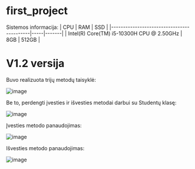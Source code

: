 # first_project
Sistemos informacija:
| CPU                                       | RAM | SSD   | 
|-------------------------------------------|-----|-------|
| Intel(R) Core(TM) i5-10300H CPU @ 2.50GHz | 8GB | 512GB |

# V1.2 versija 
Buvo realizuota trijų metodų taisyklė:

![image](https://github.com/makarlozenko/NAUJA_REPOZICIJA/assets/145557353/09f1e7e4-9652-49a3-9bdb-09070030866c)

Be to, perdengti įvesties ir išvesties metodai darbui su Studentų klasę:

![image](https://github.com/makarlozenko/NAUJA_REPOZICIJA/assets/145557353/68b4859b-8196-47b4-9437-3b573405f955)

Įvesties metodo panaudojimas: 

![image](https://github.com/makarlozenko/NAUJA_REPOZICIJA/assets/145557353/6d7100c7-9dfe-42e7-919b-a4c4ef7921b8)

Išvesties metodo panaudojimas: 

![image](https://github.com/makarlozenko/NAUJA_REPOZICIJA/assets/145557353/14171280-c24f-45de-a66d-3d8f890aa250)





 










